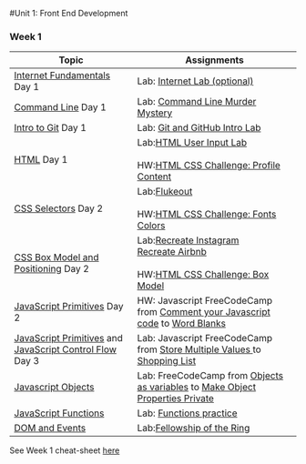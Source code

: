 #Unit 1: Front End Development

### Week 1
| Topic                                    | Assignments                              |
| ---------------------------------------- | ---------------------------------------- |
| [Internet Fundamentals][1] Day 1         | Lab: [Internet Lab (optional)][1000]     |
| [Command Line][2] Day 1                  | Lab: [Command Line Murder Mystery][1001] |
| [Intro to Git][3] Day 1                  | Lab: [Git and GitHub Intro Lab][1026]    |
| [HTML][5] Day 1                          | Lab:[HTML User Input Lab][901]<br><br>HW:[HTML CSS Challenge: Profile Content][1028] |
| [CSS Selectors][6] Day 2                 | Lab:[Flukeout][1029]<br><br> HW:[HTML CSS Challenge: Fonts Colors][1030]|
| [CSS Box Model and Positioning][9] Day 2 | Lab:[Recreate Instagram][1023] <br> [Recreate Airbnb][1024] <br><br> HW:[HTML CSS Challenge: Box Model][1031]|
| [JavaScript Primitives][4] Day 2         | HW: Javascript FreeCodeCamp from [Comment your Javascript code][1003] to [Word Blanks][1032]|
| [JavaScript Primitives][4] and [JavaScript Control Flow][7]  Day 3 | Lab: Javascript FreeCodeCamp from [Store Multiple Values ](1003) to [Shopping List][1033]<!-- <br><br>HW:[Javascript Primitives][1034]Javascript FreeCodeCamp from [For Loops][1035] to [Nesting For Loops] [1036]Plan B --> |
| [Javascript Objects][24]              | Lab: FreeCodeCamp from [Objects as variables][1037] to [Make Object Properties Private][1038]|
| [JavaScript Functions][10]               | Lab: [Functions practice][1039] |
| [DOM and Events][11]                     | Lab:[Fellowship of the Ring][1040]|

See Week 1 cheat-sheet [here][23]

<!--
### Week 2
| Topic                                    | Assignments                              |
| ---------------------------------------- | ---------------------------------------- |
| [Callbacks and Iterators][12]            | [Iterators Lab][1011] <br><br> [Iterators with Reddit][1012] |
| [Intro to jQuery][13]                    | [Random Quote Generator][1013] <br><br> [Todo List][1014] |
| [jQuery Plugins][14]                     | [jQuery UI Lab][1015]                    |
| [AJAX][15]                               | [AJAX Doughnuts][1016] <br><br> [Reddit AJAX Slideshow][1017] |
| [Responsive CSS][16]                     |                                          |
| [Bootstrap][17]                          | [Bootstrap Mockups][1018]                |
| [User Stories and Wireframing][18]       | [Wireframing: Build an Idea][1019]       |
| [OOP with Constructors/Prototypes][19] <br><br> [Intro to TDD][20] | [Prototype Body Shop][1020]              |
| [Scopes][21]                             |                                          |
| [JavaScript Inheritance][22]             | [Body Shop 2][1021]                      |

| Projects and Additional Topics |
| ------------------------------ |
| [Tic Tac Toe][1010]            |
| [Project 1][1022]              |
| [Code Review][1025]            |
-->

[1]:  unit-1/03-internet/how-the-internet-works.md
[2]:  unit-1/01-workflow/command-line/01readme.md
[3]:  unit-1/01-workflow/intro-git/readme.md
[4]:  unit-1/02-js-jquery/js-primitives/readme.md
[5]:  unit-1/03-html-css/html-review/readme.md
[6]:  unit-1/03-html-css/css-selectors/readme.md
[7]:  unit-1/02-js-jquery/js-control-flow/readme.md
[9]:  unit-1/03-html-css/css-box-model/readme.md
[10]:  unit-1/02-js-jquery/js-functions/readme.md
[11]:  unit-1/02-js-jquery/js-dom-events/readme.md
[12]:  unit-1/02-js-jquery/js-callbacks-iterators/readme.md
[13]:  unit-1/02-js-jquery/jquery-intro/readme.md
[14]:  unit-1/02-js-jquery/jquery-plugins/readme.md
[15]:  unit-1/02-js-jquery/jquery-ajax/readme.md
[16]:  unit-1/03-html-css/css-responsive-design/readme.md
[17]:  unit-1/03-html-css/css-bootstrap/readme.md
[18]:  09-other-topics/user-stories-wireframing/readme.md
[19]:  unit-1/02-js-jquery/js-prototypes/01readme.md
[20]:  unit-1/02-js-jquery/js-tdd-intro/readme.md
[21]:  unit-1/02-js-jquery/js-scopes/readme.md
[22]:  unit-1/02-js-jquery/js-inheritance/01readme.md
[23]:  00-schedule/cheat-sheet.md
[24]:  unit-1/02-js-jquery/js-primitives/objects-arrays.md

[900]: https://github.com/WDI-SEA/html_top_ten_movies_table
[901]: https://github.com/WDI-SEA/html_user_inputs
[902]: https://github.com/ga-students/functions-thriller-lyrics
[1000]:  unit-1/03-internet/internet-lab.md
[1001]: https://github.com/WDI-SEA/command-line-murder-mystery
[1002]: https://github.com/WDI-SEA/google-shopping-conditionals-loops
[1003]: https://www.freecodecamp.com/challenges/comment-your-javascript-code
[1004]: https://github.com/davified/js-control-flow
[1005]: https://github.com/WDI-SEA/css-selectors-animal-style
[1006]: https://github.com/WDI-SEA/google-shopping-functions
[1007]: https://github.com/davified/js-functions
[1008]: https://github.com/WDI-SEA/selecting-reddit
[1009]: https://github.com/ga-students/temperature-converter-dom
[1010]: https://github.com/davified/tic-tac-toe
[1011]: https://github.com/WDI-SEA/js-callbacks-iterators
[1012]: https://github.com/WDI-SEA/iterators-reddit
[1013]: https://github.com/WDI-SEA/random-quote-jquery
[1014]: https://github.com/WDI-SEA/jquery-todo-list
[1015]: https://github.com/WDI-SEA/jquery-plugins
[1016]: https://github.com/WDI-SEA/jquery-ajax
[1017]: https://github.com/WDI-SEA/ajax-reddit-slideshow
[1018]: https://github.com/WDI-SEA/bootstrap-mockups
[1019]: 09-other-topics/user-stories-wireframing/exercise.md
[1020]: https://github.com/WDI-SEA/oop-prototype-car
[1021]: https://github.com/WDI-SEA/oop-inheritance-car
[1022]: 11-projects/project-1/readme.md
[1023]: https://github.com/ga-students/css-positioning
[1024]: https://github.com/ga-students/css-airbnb
[1025]: https://github.com/WDI-SEA/code-review
[1026]: https://github.com/ga-students/git-github-lab
[1027]: https://www.freecodecamp.com/challenges/iterate-with-javascript-for-loops
[1028]: https://github.com/lewagon/html-css-challenges/tree/master/01-profile-content
[1029]: https://flukeout.github.io/
[1030]: https://github.com/lewagon/html-css-challenges/tree/master/02-fonts-colors
[1031]: https://github.com/lewagon/html-css-challenges/tree/master/03-box-model
[1032]: https://www.freecodecamp.com/challenges/word-blanks 
[1033]: https://www.freecodecamp.com/challenges/shopping-list
[1034]: unit-1/labs/primitives.md
[1035]: https://www.freecodecamp.com/challenges/iterate-with-javascript-for-loops
[1036]: https://www.freecodecamp.com/challenges/nesting-for-loops 
[1037]: https://www.freecodecamp.com/challenges/declare-javascript-objects-as-variables
[1038]: https://www.freecodecamp.com/challenges/make-object-properties-private
[1039]: unit-1/labs/functions.md
[1040]: unit-1/labs/fellowship.md
